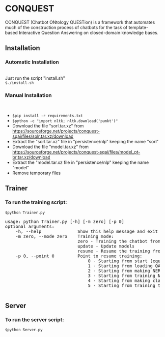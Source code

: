 # CONQUEST
CONQUEST (Chatbot ONtology QUESTion) is a framework that automates much of the construction process of chatbots for the task of template-based Interactive Question Answering on closed-domain knowledge bases.

<h2>Installation</h2>
<h3>Automatic Installation</h3><br>
Just run the script "install.sh"<br>
<code>$./install.sh</code>

<h3>Manual Installation</h3><br>
<ul>
	<li><code>$pip install -r requirements.txt</code></li>
	<li><code>$python -c "import nltk; nltk.download('punkt')"</code></li>
	<li>Download the file "sorl.tar.xz" from <a href="https://sourceforge.net/projects/conquest-sqai/files/solr.tar.xz/download">https://sourceforge.net/projects/conquest-sqai/files/solr.tar.xz/download</a></li>
	<li>Extract the "sorl.tar.xz" file in "persistence/nlp" keeping the name "sorl"</li>
	<li>Download the file "model.tar.xz" from <a href="https://sourceforge.net/projects/conquest-sqai/files/model_pt-br.tar.xz/download">https://sourceforge.net/projects/conquest-sqai/files/model_pt-br.tar.xz/download</a></li>
	<li>Extract the "model.tar.xz file in "persistence/nlp" keeping the name "model"</li>
	<li>Remove temporary files</li>
</ul>


<h2>Trainer</h2>
<h3>To run the training script:</h3>
	<code>$python Trainer.py</code>
	<br/>
	<pre>
usage: python Trainer.py [-h] [-m zero] [-p 0]
optional arguments:
	-h, --help				Show this help message and exit 
	-m zero, --mode zero	Training mode: 
							zero - Training the chatbot from starting point (default).
							update - Update models
							resume - Resume the training from a saved point.
	-p 0, --point 0			Point to resume training:
								0 - Starting from start (equal to zero mode).
								1 - Starting from loading QAIs.
								2 - Starting from making NER training dataset.
								3 - Starting from training NER. 
								4 - Starting from making classifier training dataset. 
								5 - Starting from training the classifier.
	</pre>
<h2>Server</h2>
<h3>To run the server script:</h3>
	<code>$python Server.py</code>